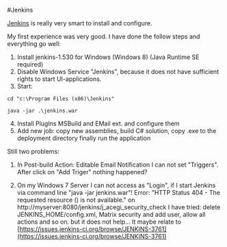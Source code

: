 #Jenkins

[Jenkins](http://jenkins-ci.org/) is really very smart to install and configure.
 
My first experience was very good. I have done the follow steps and everything go well: 
 1. Install jenkins-1.530 for Windows (Windows 8) (Java Runtime SE required)
 2. Disable Windows Service "Jenkins", because it does not have sufficient rights to start UI-applications.
 3. Start: 

`cd "c:\Program Files (x86)\Jenkins"`

`java -jar .\jenkins.war`

 4. Install PlugIns MSBuild and EMail ext. and configure them
 5. Add new job: copy new assemblies, build C# solution, copy .exe to the deployment directory finally run the application

Still two problems: 

1. In Post-build Action: Editable Email Notification I can not set "Triggers". After click on "Add Triger" nothing happened?

2. On my Windows 7 Server I can not access as "Login", if I start Jenkins via command line "java -jar jenkins.war"! Error: "HTTP Status 404 - The requested resource () is not available." on http://myserver:8080/jenkins/j_acegi_security_check
I have tried: delete JENKINS_HOME/config.xml, Matrix security and add user, allow all actions and so on.
but it does not help... It maybe relate to [https://issues.jenkins-ci.org/browse/JENKINS-3761](https://issues.jenkins-ci.org/browse/JENKINS-3761)